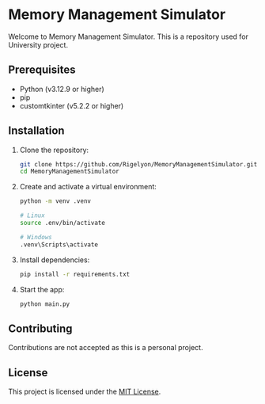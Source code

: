 # Memory Management Simulator

Welcome to Memory Management Simulator. This is a repository used for University project.


## Prerequisites

- Python (v3.12.9 or higher)
- pip
- customtkinter (v5.2.2 or higher)

## Installation

1. Clone the repository:
    ```bash
    git clone https://github.com/Rigelyon/MemoryManagementSimulator.git
    cd MemoryManagementSimulator
    ```

2. Create and activate a virtual environment:
    ```bash
    python -m venv .venv

    # Linux
    source .env/bin/activate

    # Windows
    .venv\Scripts\activate
    ```

3. Install dependencies:
    ```bash
    pip install -r requirements.txt
    ```

4. Start the app:
    ```bash
    python main.py
    ```

## Contributing

Contributions are not accepted as this is a personal project.

## License

This project is licensed under the [MIT License](LICENSE).